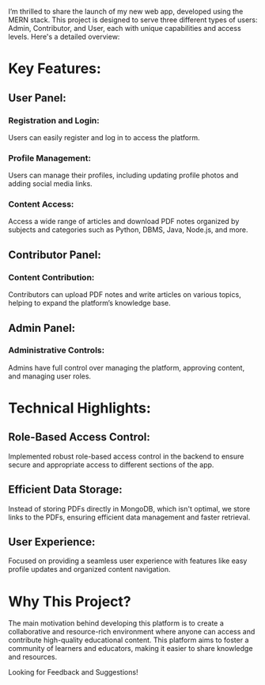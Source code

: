 I’m thrilled to share the launch of my new web app, developed using the MERN stack. This project is designed to serve three different types of users: Admin, Contributor, 
and User, each with unique capabilities and access levels. Here's a detailed overview:

# Key Features:

## User Panel:
### Registration and Login: 
Users can easily register and log in to access the platform.
### Profile Management: 
Users can manage their profiles, including updating profile photos and adding social media links.
### Content Access: 
Access a wide range of articles and download PDF notes organized by subjects and categories such as Python, DBMS, Java, Node.js, and more.

## Contributor Panel:
### Content Contribution: 
Contributors can upload PDF notes and write articles on various topics, helping to expand the platform’s knowledge base.

## Admin Panel:
### Administrative Controls: 
Admins have full control over managing the platform, approving content, and managing user roles.


# Technical Highlights:
## Role-Based Access Control: 
Implemented robust role-based access control in the backend to ensure secure and appropriate access to different sections of the app.

## Efficient Data Storage: 
Instead of storing PDFs directly in MongoDB, which isn't optimal, we store links to the PDFs, ensuring efficient data management and faster retrieval.

## User Experience: 
Focused on providing a seamless user experience with features like easy profile updates and organized content navigation.


# Why This Project?
The main motivation behind developing this platform is to create a collaborative and resource-rich environment where anyone can access and contribute 
high-quality educational content. This platform aims to foster a community of learners and educators, making it easier to share knowledge and resources.

Looking for Feedback and Suggestions!
